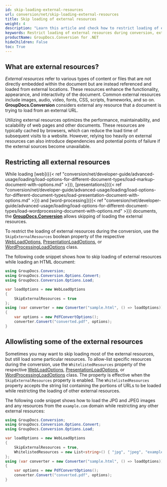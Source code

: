 ```yaml
---
id: skip-loading-external-resources
url: conversion/net/skip-loading-external-resources
title: Skip loading of external resources
weight: 4
description: "Learn this article and check how to restrict loading of external resources during conversion"
keywords: Restrict loading of external resources during conversion, external resources, Skip loading of external resources during conversion, Loading external resources
productName: GroupDocs.Conversion for .NET
hideChildren: False
toc: True
---
```

## What are external resources?
*External resources* refer to various types of content or files that are not directly embedded within the document but are instead referenced and loaded from external locations. These resources enhance the functionality, appearance, and interactivity of the document. Common external resources include images, audio, video, fonts, CSS, scripts, frameworks, and so on. **GroupDocs.Conversion** considers external any resource that a document is trying to load from an external URL.

Utilizing external resources optimizes the performance, maintainability, and scalability of web pages and other documents. These resources are typically cached by browsers, which can reduce the load time of subsequent visits to a website. However, relying too heavily on external resources can also introduce dependencies and potential points of failure if the external sources become unavailable.

## Restricting all external resources
While loading [web]({{< ref "conversion/net/developer-guide/advanced-usage/loading/load-options-for-different-document-types/load-markup-document-with-options.md" >}}), [presentations]({{< ref "conversion/net/developer-guide/advanced-usage/loading/load-options-for-different-document-types/load-presentation-document-with-options.md" >}}) and [word-processing]({{< ref "conversion/net/developer-guide/advanced-usage/loading/load-options-for-different-document-types/load-wordprocessing-document-with-options.md" >}}) documents, the [**GroupDocs.Conversion**](https://products.groupdocs.com/conversion/net) allows skipping of loading the external resources.

To restrict the loading of external resources during the conversion, use the `SkipExternalResources` boolean property of the respective [WebLoadOptions](https://reference.groupdocs.com/conversion/net/groupdocs.conversion.options.load/webloadoptions), [PresentationLoadOptions](https://reference.groupdocs.com/conversion/net/groupdocs.conversion.options.load/presentationloadoptions), or [WordProcessingLoadOptions](https://reference.groupdocs.com/conversion/net/groupdocs.conversion.options.load/wordprocessingloadoptions) class.

The following code snippet shows how to skip loading of external resources while loading an HTML document:

```csharp
using GroupDocs.Conversion;
using GroupDocs.Conversion.Options.Convert;
using GroupDocs.Conversion.Options.Load;

var loadOptions = new WebLoadOptions
{
    SkipExternalResources = true
};
using (var converter = new Converter("sample.html", () => loadOptions))
{
    var options = new PdfConvertOptions();
    converter.Convert("converted.pdf", options);
}
```

## Allowlisting some of the external resources
Sometimes you may want to skip loading most of the external resources, but still load some particular resources.
To allow-list specific resources during the conversion, use the `WhitelistedResources` property of the respective [WebLoadOptions](https://reference.groupdocs.com/conversion/net/groupdocs.conversion.options.load/webloadoptions), [PresentationLoadOptions](https://reference.groupdocs.com/conversion/net/groupdocs.conversion.options.load/presentationloadoptions), or [WordProcessingLoadOptions](https://reference.groupdocs.com/conversion/net/groupdocs.conversion.options.load/wordprocessingloadoptions) class. The property is effective when the `SkipExternalResources` property is enabled. The `WhitelistedResources` property accepts the string list containing the portions of URLs to be loaded while restricting the loading of other external resources. 

The following code snippet shows how to load the JPG and JPEG images and any resources from the `example.com` domain while restricting any other external resources:

```csharp
using GroupDocs.Conversion;
using GroupDocs.Conversion.Options.Convert;
using GroupDocs.Conversion.Options.Load;

var loadOptions = new WebLoadOptions
{
    SkipExternalResources = true,    
    WhitelistedResources = new List<string>() { "jpg", "jpeg", "example.com" }
};
using (var converter = new Converter("sample.html", () => loadOptions))
{
    var options = new PdfConvertOptions();
    converter.Convert("converted.pdf", options);
}
```